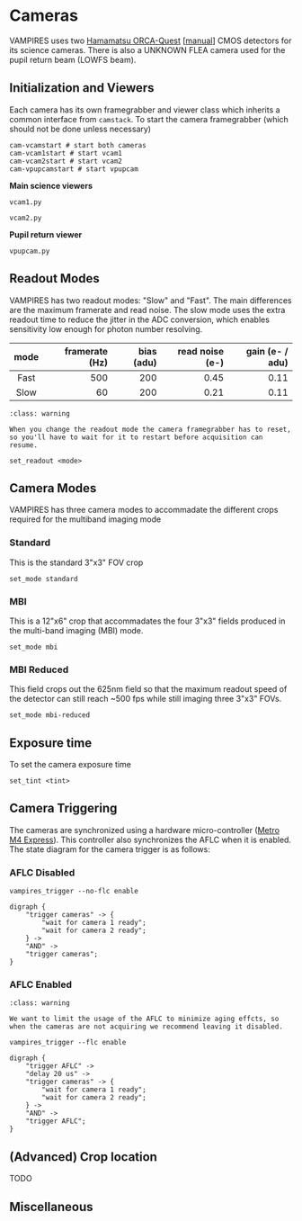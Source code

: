 # Cameras

VAMPIRES uses two [Hamamatsu ORCA-Quest](https://www.hamamatsu.com/us/en/product/cameras/qcmos-cameras/C15550-20UP.html) [[manual](https://www.hamamatsu.com/content/dam/hamamatsu-photonics/sites/static/sys/en/manual/C15550-20UP_IM_En.pdf)] CMOS detectors for its science cameras. There is also a UNKNOWN FLEA camera used for the pupil return beam (LOWFS beam).

## Initialization and Viewers

Each camera has its own framegrabber and viewer class which inherits a common interface from `camstack`. To start the camera framegrabber (which should not be done unless necessary)
```
cam-vcamstart # start both cameras
cam-vcam1start # start vcam1
cam-vcam2start # start vcam2
cam-vpupcamstart # start vpupcam
```

**Main science viewers**
```
vcam1.py
```
```
vcam2.py
```
**Pupil return viewer**
```
vpupcam.py
```

## Readout Modes

VAMPIRES has two readout modes: "Slow" and "Fast". The main differences are the maximum framerate and read noise. The slow mode uses the extra readout time to reduce the jitter in the ADC conversion, which enables sensitivity low enough for photon number resolving.

| mode | framerate (Hz) | bias (adu) | read noise (e-) | gain (e- / adu) |
|:----:|---------------:|-----------:|----------------:|----------------:|
| Fast | 500            | 200        | 0.45            | 0.11            |
| Slow | 60             | 200        | 0.21            | 0.11            |


```{admonition} Framegrabber reset
:class: warning

When you change the readout mode the camera framegrabber has to reset, so you'll have to wait for it to restart before acquisition can resume.
```

```
set_readout <mode>
```

## Camera Modes

VAMPIRES has three camera modes to accommadate the different crops required for the multiband imaging mode

### Standard

This is the standard 3"x3" FOV crop

```
set_mode standard
```

### MBI
This is a 12"x6" crop that accommadates the four 3"x3" fields produced in the multi-band imaging (MBI) mode.


```
set_mode mbi
```

### MBI Reduced

This field crops out the 625nm field so that the maximum readout speed of the detector can still reach ~500 fps while still imaging three 3"x3" FOVs.

```
set_mode mbi-reduced
```

## Exposure time

To set the camera exposure time


```
set_tint <tint>
```

## Camera Triggering

The cameras are synchronized using a hardware micro-controller ([Metro M4 Express](https://learn.adafruit.com/adafruit-metro-m4-express-featuring-atsamd51)). This controller also synchronizes the AFLC when it is enabled. The state diagram for the camera trigger is as follows:

### AFLC Disabled

```
vampires_trigger --no-flc enable
```

```{graphviz}
digraph {
    "trigger cameras" -> {
        "wait for camera 1 ready";
        "wait for camera 2 ready";
    } -> 
    "AND" ->
    "trigger cameras";
}
```

### AFLC Enabled

```{admonition} Warning: AFLC Aging
:class: warning

We want to limit the usage of the AFLC to minimize aging effcts, so when the cameras are not acquiring we recommend leaving it disabled.
```

```
vampires_trigger --flc enable
```

```{graphviz}
digraph {
    "trigger AFLC" -> 
    "delay 20 us" ->
    "trigger cameras" -> {
        "wait for camera 1 ready";
        "wait for camera 2 ready";
    } -> 
    "AND" ->
    "trigger AFLC";
}
```

## (Advanced) Crop location

TODO

## Miscellaneous

